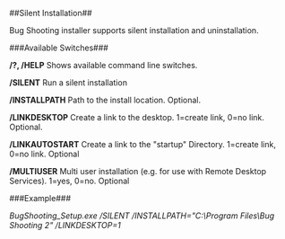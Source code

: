 ##Silent Installation##

Bug Shooting installer supports silent installation and uninstallation.

###Available Switches###

**/?, /HELP**
Shows available command line switches.

**/SILENT**
Run a silent installation

**/INSTALLPATH**
Path to the install location. Optional.

**/LINKDESKTOP**
Create a link to the desktop. 1=create link, 0=no link. Optional.

**/LINKAUTOSTART**
Create a link to the "startup" Directory. 1=create link, 0=no link. Optional

**/MULTIUSER**
Multi user installation (e.g. for use with Remote Desktop Services). 1=yes, 0=no. Optional
 

###Example###

*BugShooting_Setup.exe /SILENT /INSTALLPATH="C:\Program Files\Bug Shooting 2" /LINKDESKTOP=1*
